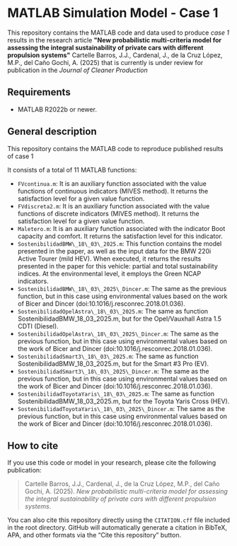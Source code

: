# MATLAB Simulation Model - Case 1

This repository contains the MATLAB code and data used to produce *case 1* results in the research article **"New probabilistic multi-criteria model for assessing the integral sustainability of private cars with different propulsion systems"** Cartelle Barros, J.J., Cardenal, J., de la Cruz López, M.P., del Caño Gochi, A. (2025) that is currently is under review for publication in the *Journal of Cleaner Production*

## 

## Requirements

* MATLAB R2022b or newer.

## 

## General description

This repository contains the MATLAB code to reproduce published results of case 1

It consists of a total of 11 MATLAB functions:

* `FVcontinua.m`: It is an auxiliary function associated with the value functions of continuous indicators (MIVES method). It returns the satisfaction level for a given value function.
* `FVdiscreta2.m`: It is an auxiliary function associated with the value functions of discrete indicators (MIVES method). It returns the satisfaction level for a given value function.
* `Maletero.m`: It is an auxiliary function associated with the indicator Boot capacity and comfort. It returns the satisfaction level for this indicator.
* `SostenibilidadBMW\_18\_03\_2025.m`: This function contains the model presented in the paper, as well as the input data for the BMW 220i Active Tourer (mild HEV). When executed, it returns the results presented in the paper for this vehicle: partial and total sustainability indices. At the environmental level, it employs the Green NCAP indicators.
* `SostenibilidadBMW\_18\_03\_2025\_Dincer.m`: The same as the previous function, but in this case using environmental values based on the work of Bicer and Dincer (doi:10.1016/j.resconrec.2018.01.036).
* `SostenibilidadOpelAstra\_18\_03\_2025.m`: The same as function SostenibilidadBMW\_18\_03\_2025.m, but for the Opel/Vauxhall Astra 1.5 CDTI (Diesel).
* `SostenibilidadOpelAstra\_18\_03\_2025\_Dincer.m`: The same as the previous function, but in this case using environmental values based on the work of Bicer and Dincer (doi:10.1016/j.resconrec.2018.01.036).
* `SostenibilidadSmart3\_18\_03\_2025.m`: The same as function SostenibilidadBMW\_18\_03\_2025.m, but for the Smart #3 Pro (EV).
* `SostenibilidadSmart3\_18\_03\_2025\_Dincer.m`: The same as the previous function, but in this case using environmental values based on the work of Bicer and Dincer (doi:10.1016/j.resconrec.2018.01.036).
* `SostenibilidadToyotaYaris\_18\_03\_2025.m`: The same as function SostenibilidadBMW\_18\_03\_2025.m, but for the Toyota Yaris Cross (HEV).
* `SostenibilidadToyotaYaris\_18\_03\_2025\_Dincer.m`: The same as the previous function, but in this case using environmental values based on the work of Bicer and Dincer (doi:10.1016/j.resconrec.2018.01.036).


## How to cite

If you use this code or model in your research, please cite the following publication:

> Cartelle Barros, J.J., Cardenal, J., de la Cruz López, M.P., del Caño Gochi, A. (2025). *New probabilistic multi-criteria model for assessing the integral sustainability of private cars with different propulsion systems*.

You can also cite this repository directly using the `CITATION.cff` file included in the root directory. GitHub will automatically generate a citation in BibTeX, APA, and other formats via the “Cite this repository” button.




